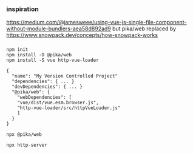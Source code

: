 ### inspiration
https://medium.com/@jamesweee/using-vue-js-single-file-component-without-module-bundlers-aea58d892ad9
but pika/web replaced by https://www.snowpack.dev/concepts/how-snowpack-works
###

```
npm init
npm install -D @pika/web
npm install -S vue http-vue-loader
```



```
{
  "name": "My Version Controlled Project"
  "dependencies": { ... }
  "devDependencies": { ... }
  "@pika/web": {
    "webDependencies": [
    "vue/dist/vue.esm.browser.js",
    "http-vue-loader/src/httpVueLoader.js"
    ]
  }
}
```


```
npx @pika/web
```


```
npx http-server
```

